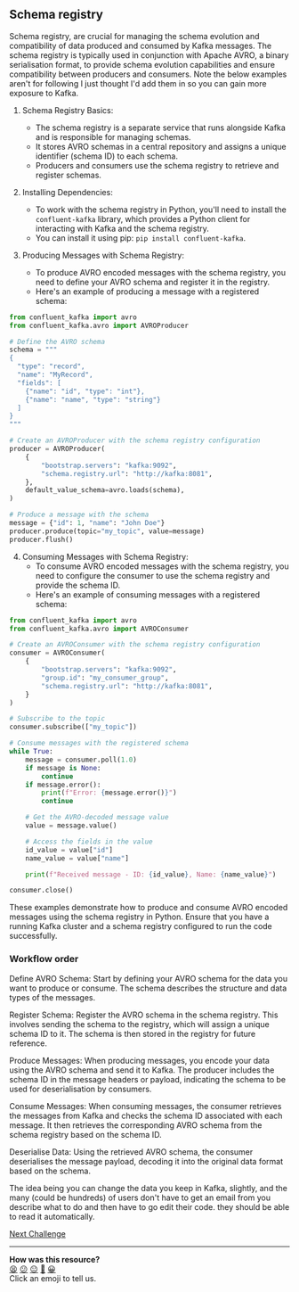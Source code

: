 ## Schema registry

Schema registry, are crucial for managing the schema evolution and compatibility of 
data produced and consumed by Kafka messages. The schema registry is typically used
in conjunction with Apache AVRO, a binary serialisation format, to provide schema 
evolution capabilities and ensure compatibility between producers and consumers.
Note the below examples aren't for following I just thought I'd add them in so you
can gain more exposure to Kafka.

1. Schema Registry Basics:
    - The schema registry is a separate service that runs alongside Kafka and is responsible
for managing schemas.
    - It stores AVRO schemas in a central repository and assigns a unique identifier 
(schema ID) to each schema.
    - Producers and consumers use the schema registry to retrieve and register schemas.

2. Installing Dependencies:
    - To work with the schema registry in Python, you'll need to install the `confluent-kafka`
library, which provides a Python client for interacting with Kafka and the schema registry.
    - You can install it using pip: `pip install confluent-kafka`.

3. Producing Messages with Schema Registry:
    - To produce AVRO encoded messages with the schema registry, you need to define 
your AVRO schema and register it in the registry.
    - Here's an example of producing a message with a registered schema:

```python
from confluent_kafka import avro
from confluent_kafka.avro import AVROProducer

# Define the AVRO schema
schema = """
{
  "type": "record",
  "name": "MyRecord",
  "fields": [
    {"name": "id", "type": "int"},
    {"name": "name", "type": "string"}
  ]
}
"""

# Create an AVROProducer with the schema registry configuration
producer = AVROProducer(
    {
        "bootstrap.servers": "kafka:9092",
        "schema.registry.url": "http://kafka:8081",
    },
    default_value_schema=avro.loads(schema),
)

# Produce a message with the schema
message = {"id": 1, "name": "John Doe"}
producer.produce(topic="my_topic", value=message)
producer.flush()
```

4. Consuming Messages with Schema Registry:
    - To consume AVRO encoded messages with the schema registry, you need to configure 
the consumer to use the schema registry and provide the schema ID.
    - Here's an example of consuming messages with a registered schema:

```python
from confluent_kafka import avro
from confluent_kafka.avro import AVROConsumer

# Create an AVROConsumer with the schema registry configuration
consumer = AVROConsumer(
    {
        "bootstrap.servers": "kafka:9092",
        "group.id": "my_consumer_group",
        "schema.registry.url": "http://kafka:8081",
    }
)

# Subscribe to the topic
consumer.subscribe(["my_topic"])

# Consume messages with the registered schema
while True:
    message = consumer.poll(1.0)
    if message is None:
        continue
    if message.error():
        print(f"Error: {message.error()}")
        continue

    # Get the AVRO-decoded message value
    value = message.value()

    # Access the fields in the value
    id_value = value["id"]
    name_value = value["name"]

    print(f"Received message - ID: {id_value}, Name: {name_value}")

consumer.close()
```

These examples demonstrate how to produce and consume AVRO encoded messages using the 
schema registry in Python. Ensure that you have a running Kafka cluster and a schema 
registry configured to run the code successfully.

### Workflow order

Define AVRO Schema: Start by defining your AVRO schema for the data you want to 
produce or consume. The schema describes the structure and data types of the messages.

Register Schema: Register the AVRO schema in the schema registry. This involves 
sending the schema to the registry, which will assign a unique schema ID to it. 
The schema is then stored in the registry for future reference.

Produce Messages: When producing messages, you encode your data using the AVRO 
schema and send it to Kafka. The producer includes the schema ID in the message
headers or payload, indicating the schema to be used for deserialisation by consumers.

Consume Messages: When consuming messages, the consumer retrieves the messages 
from Kafka and checks the schema ID associated with each message. It then retrieves
the corresponding AVRO schema from the schema registry based on the schema ID.

Deserialise Data: Using the retrieved AVRO schema, the consumer deserialises the 
message payload, decoding it into the original data format based on the schema.

The idea being you can change the data you keep in Kafka, slightly, and the many
(could be hundreds)  of users don't have to get an email from you describe
what to do and then have to go edit their code. they should be able to read it automatically.

[Next Challenge](05_topics.md)

<!-- BEGIN GENERATED SECTION DO NOT EDIT -->

---

**How was this resource?**  
[😫](https://airtable.com/shrUJ3t7KLMqVRFKR?prefill_Repository=makersacademy%2Fdata_streaming&prefill_File=02_kafka%2F04_odds_and_ends.md&prefill_Sentiment=😫) [😕](https://airtable.com/shrUJ3t7KLMqVRFKR?prefill_Repository=makersacademy%2Fdata_streaming&prefill_File=02_kafka%2F04_odds_and_ends.md&prefill_Sentiment=😕) [😐](https://airtable.com/shrUJ3t7KLMqVRFKR?prefill_Repository=makersacademy%2Fdata_streaming&prefill_File=02_kafka%2F04_odds_and_ends.md&prefill_Sentiment=😐) [🙂](https://airtable.com/shrUJ3t7KLMqVRFKR?prefill_Repository=makersacademy%2Fdata_streaming&prefill_File=02_kafka%2F04_odds_and_ends.md&prefill_Sentiment=🙂) [😀](https://airtable.com/shrUJ3t7KLMqVRFKR?prefill_Repository=makersacademy%2Fdata_streaming&prefill_File=02_kafka%2F04_odds_and_ends.md&prefill_Sentiment=😀)  
Click an emoji to tell us.

<!-- END GENERATED SECTION DO NOT EDIT -->
